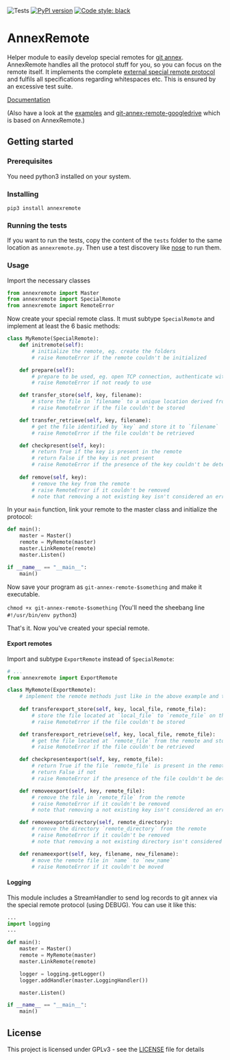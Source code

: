 ![Tests](https://github.com/Lykos153/AnnexRemote/actions/workflows/unittests.yml/badge.svg) [![PyPI version](https://badge.fury.io/py/annexremote.svg)](https://badge.fury.io/py/annexremote)
[![Code style: black](https://img.shields.io/badge/code%20style-black-000000.svg)](https://github.com/psf/black)


# AnnexRemote
Helper module to easily develop special remotes for [git annex](https://git-annex.branchable.com).
AnnexRemote handles all the protocol stuff for you, so you can focus on the remote itself.
It implements the complete [external special remote protocol](https://git-annex.branchable.com/design/external_special_remote_protocol)
and fulfils all specifications regarding whitespaces etc. This is ensured by an excessive test suite.

[Documentation](https://lykos153.github.io/AnnexRemote/annexremote/)

(Also have a look at the [examples](examples) and [git-annex-remote-googledrive](https://github.com/Lykos153/git-annex-remote-googledrive) which is based on AnnexRemote.)

## Getting started
### Prerequisites
You need python3 installed on your system.

### Installing
`pip3 install annexremote`

### Running the tests
If you want to run the tests, copy the content of the `tests` folder to the same location as `annexremote.py`.
Then use a test discovery like [nose](http://nose.readthedocs.io) to run them.

### Usage

Import the necessary classes

```python
from annexremote import Master
from annexremote import SpecialRemote
from annexremote import RemoteError
```

Now create your special remote class. It must subtype ``SpecialRemote`` and implement at least the 6 basic methods:

```python
class MyRemote(SpecialRemote):
    def initremote(self):
        # initialize the remote, eg. create the folders
        # raise RemoteError if the remote couldn't be initialized

    def prepare(self):
        # prepare to be used, eg. open TCP connection, authenticate with the server etc.
        # raise RemoteError if not ready to use

    def transfer_store(self, key, filename):
        # store the file in `filename` to a unique location derived from `key`
        # raise RemoteError if the file couldn't be stored

    def transfer_retrieve(self, key, filename):
        # get the file identified by `key` and store it to `filename`
        # raise RemoteError if the file couldn't be retrieved

    def checkpresent(self, key):
        # return True if the key is present in the remote
        # return False if the key is not present
        # raise RemoteError if the presence of the key couldn't be determined, eg. in case of connection error
        
    def remove(self, key):
        # remove the key from the remote
        # raise RemoteError if it couldn't be removed
        # note that removing a not existing key isn't considered an error
```

In your ``main`` function, link your remote to the master class and initialize the protocol:

```python
def main():
    master = Master()
    remote = MyRemote(master)
    master.LinkRemote(remote)
    master.Listen()

if __name__ == "__main__":
    main()
```

Now save your program as ``git-annex-remote-$something`` and make it executable.

``chmod +x git-annex-remote-$something``
(You'll need the sheebang line ``#!/usr/bin/env python3``)

That's it. Now you've created your special remote.

#### Export remotes
Import and subtype `ExportRemote` instead of `SpecialRemote`:

```python
# ...
from annexremote import ExportRemote

class MyRemote(ExportRemote):
    # implement the remote methods just like in the above example and then additionally:
    
    def transferexport_store(self, key, local_file, remote_file):
        # store the file located at `local_file` to `remote_file` on the remote
        # raise RemoteError if the file couldn't be stored

    def transferexport_retrieve(self, key, local_file, remote_file):
        # get the file located at `remote_file` from the remote and store it to `local_file`
        # raise RemoteError if the file couldn't be retrieved

    def checkpresentexport(self, key, remote_file):
        # return True if the file `remote_file` is present in the remote
        # return False if not
        # raise RemoteError if the presence of the file couldn't be determined, eg. in case of connection error

    def removeexport(self, key, remote_file):
        # remove the file in `remote_file` from the remote
        # raise RemoteError if it couldn't be removed
        # note that removing a not existing key isn't considered an error

    def removeexportdirectory(self, remote_directory):
        # remove the directory `remote_directory` from the remote
        # raise RemoteError if it couldn't be removed
        # note that removing a not existing directory isn't considered an error

    def renameexport(self, key, filename, new_filename):
        # move the remote file in `name` to `new_name`
        # raise RemoteError if it couldn't be moved

```

#### Logging
This module includes a StreamHandler to send log records to git annex via the special remote protocol (using DEBUG). You can use it like this:

```python
...
import logging
...

def main():
    master = Master()
    remote = MyRemote(master)
    master.LinkRemote(remote)

    logger = logging.getLogger()
    logger.addHandler(master.LoggingHandler())

    master.Listen()

if __name__ == "__main__":
    main()
```


## License

This project is licensed under GPLv3 - see the [LICENSE](LICENSE) file for details

